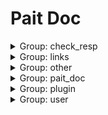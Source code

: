 # Pait Doc
<details><summary>Group: check_resp</summary>

### Name: text_response_route



**Desc**:test return test response

- API Info

    |Author|Status|func|summary|
    |---|---|---|---|
    |so1n    |undefined    |<abbr title="file:example/param_verify/flask_example.py;line: 344">text_response_route</abbr>|    |
- Path: /api/text-resp
- Method: GET
- Request:
- Response:

    - TextRespModel

        - Response Info

            |status code|media type|description|
            |---|---|---|
            |200|text/plain|text response|
        - Header
            {'X-Example-Type': 'text'}

### Name: html_response_route



**Desc**:test return html response

- API Info

    |Author|Status|func|summary|
    |---|---|---|---|
    |so1n    |undefined    |<abbr title="file:example/param_verify/flask_example.py;line: 353">html_response_route</abbr>|    |
- Path: /api/html-resp
- Method: GET
- Request:
- Response:

    - HtmlRespModel

        - Response Info

            |status code|media type|description|
            |---|---|---|
            |200|text/html|html response|
        - Header
            {'X-Example-Type': 'html'}

### Name: file_response_route



**Desc**:test return file response

- API Info

    |Author|Status|func|summary|
    |---|---|---|---|
    |so1n    |undefined    |<abbr title="file:example/param_verify/flask_example.py;line: 362">file_response_route</abbr>|    |
- Path: /api/file-resp
- Method: GET
- Request:
- Response:

    - FileRespModel

        - Response Info

            |status code|media type|description|
            |---|---|---|
            |200|application/octet-stream|file response|
        - Header
            {'X-Example-Type': 'file'}

</details><details><summary>Group: links</summary>

### Name: login_route

- API Info

    |Author|Status|func|summary|
    |---|---|---|---|
    |so1n    |undefined    |<abbr title="file:example/param_verify/flask_example.py;line: 375">login_route</abbr>|    |
- Path: /api/login
- Method: POST
- Request:
    - Body Param

        |param name|type|default value|example|description|other|
        |---|---|---|---|---|---|
        |password|string|**`Required`**| |password||
        |uid|string|**`Required`**| |user id||
- Response:

    - LoginRespModel

        - Response Info

            |status code|media type|description|
            |---|---|---|
            |200|application/json|login response|
        - Response Data

            |param name|type|default value|example|description|other|
            |---|---|---|---|---|---|
            |code|integer| | |api code||
            |data.token|string|**`Required`**| | ||
            |msg|string|success| |api status msg||
        - Example Response Json Data

            ```json
            {
              "code": 0,
              "msg": "success",
              "data": {
                "token": ""
              }
            }
            ```


### Name: get_user_route

- API Info

    |Author|Status|func|summary|
    |---|---|---|---|
    |so1n    |undefined    |<abbr title="file:example/param_verify/flask_example.py;line: 384">get_user_route</abbr>|    |
- Path: /api/user
- Method: GET
- Request:
    - Header Param

        |param name|type|default value|example|description|other|
        |---|---|---|---|---|---|
        |token|string| | |token||
- Response:

    - SuccessRespModel

        - Response Info

            |status code|media type|description|
            |---|---|---|
            |200|application/json|success response|
        - Response Data

            |param name|type|default value|example|description|other|
            |---|---|---|---|---|---|
            |code|integer| | |api code||
            |msg|string|success| |api status msg||
        - Example Response Json Data

            ```json
            {
              "code": 0,
              "msg": "success"
            }
            ```


</details><details><summary>Group: other</summary>

### Name: pre_depend_contextmanager_route

- API Info

    |Author|Status|func|summary|
    |---|---|---|---|
    |so1n    |<font color=#00BFFF>test</font>    |<abbr title="file:example/param_verify/flask_example.py;line: 277">pre_depend_contextmanager_route</abbr>|    |
- Path: /api/pre-depend-contextmanager
- Method: GET
- Request:
    - Query Param

        |param name|type|default value|example|description|other|
        |---|---|---|---|---|---|
        |is_raise|boolean| | | ||
        |uid|integer|**`Required`**| |user id|[`exclusiveMinimum:10`], [`exclusiveMaximum:1000`]|
- Response:

    - SuccessRespModel

        - Response Info

            |status code|media type|description|
            |---|---|---|
            |200|application/json|success response|
        - Response Data

            |param name|type|default value|example|description|other|
            |---|---|---|---|---|---|
            |code|integer| | |api code||
            |msg|string|success| |api status msg||
        - Example Response Json Data

            ```json
            {
              "code": 0,
              "msg": "success"
            }
            ```

    - FailRespModel

        - Response Info

            |status code|media type|description|
            |---|---|---|
            |200|application/json|fail response|
        - Response Data

            |param name|type|default value|example|description|other|
            |---|---|---|---|---|---|
            |code|integer|1| |api code||
            |msg|string|fail| |api status msg||
        - Example Response Json Data

            ```json
            {
              "code": 1,
              "msg": "fail"
            }
            ```


### Name: depend_contextmanager_route

- API Info

    |Author|Status|func|summary|
    |---|---|---|---|
    |so1n    |<font color=#00BFFF>test</font>    |<abbr title="file:example/param_verify/flask_example.py;line: 270">depend_contextmanager_route</abbr>|    |
- Path: /api/depend-contextmanager
- Method: GET
- Request:
    - Query Param

        |param name|type|default value|example|description|other|
        |---|---|---|---|---|---|
        |is_raise|boolean| | | ||
        |uid|integer|**`Required`**| |user id|[`exclusiveMinimum:10`], [`exclusiveMaximum:1000`]|
- Response:

    - SuccessRespModel

        - Response Info

            |status code|media type|description|
            |---|---|---|
            |200|application/json|success response|
        - Response Data

            |param name|type|default value|example|description|other|
            |---|---|---|---|---|---|
            |code|integer| | |api code||
            |msg|string|success| |api status msg||
        - Example Response Json Data

            ```json
            {
              "code": 0,
              "msg": "success"
            }
            ```

    - FailRespModel

        - Response Info

            |status code|media type|description|
            |---|---|---|
            |200|application/json|fail response|
        - Response Data

            |param name|type|default value|example|description|other|
            |---|---|---|---|---|---|
            |code|integer|1| |api code||
            |msg|string|fail| |api status msg||
        - Example Response Json Data

            ```json
            {
              "code": 1,
              "msg": "fail"
            }
            ```


### Name: same_alias_route



**Desc**:Test different request types, but they have the same alias and different parameter names

- API Info

    |Author|Status|func|summary|
    |---|---|---|---|
    |so1n    |<font color=#32CD32>release</font>    |<abbr title="file:example/param_verify/flask_example.py;line: 111">same_alias_route</abbr>|    |
- Path: /api/same-alias
- Method: GET
- Request:
    - Header Param

        |param name|type|default value|example|description|other|
        |---|---|---|---|---|---|
        |token|string| | | ||
    - Query Param

        |param name|type|default value|example|description|other|
        |---|---|---|---|---|---|
        |token|string| | | ||
- Response:

    - SimpleRespModel

        - Response Info

            |status code|media type|description|
            |---|---|---|
            |200|application/json|success response|
        - Response Data

            |param name|type|default value|example|description|other|
            |---|---|---|---|---|---|
            |code|integer| | |api code||
            |data|object|**`Required`**| |success result||
            |msg|string|success| |api status msg||
        - Example Response Json Data

            ```json
            {
              "code": 0,
              "msg": "success",
              "data": {}
            }
            ```

    - FailRespModel

        - Response Info

            |status code|media type|description|
            |---|---|---|
            |200|application/json|fail response|
        - Response Data

            |param name|type|default value|example|description|other|
            |---|---|---|---|---|---|
            |code|integer|1| |api code||
            |msg|string|fail| |api status msg||
        - Example Response Json Data

            ```json
            {
              "code": 1,
              "msg": "fail"
            }
            ```


### Name: pait_model_route



**Desc**:Test pait model

- API Info

    |Author|Status|func|summary|
    |---|---|---|---|
    |so1n    |<font color=#00BFFF>test</font>    |<abbr title="file:example/param_verify/flask_example.py;line: 264">pait_model_route</abbr>|    |
- Path: /api/pait-model
- Method: POST
- Request:
    - Body Param

        |param name|type|default value|example|description|other|
        |---|---|---|---|---|---|
        |user_info|object|**`Required`**| | |[`properties:{'user_name': {'title': 'User Name', 'description': 'user name', 'maxLength': 4, 'minLength': 2, 'type': 'string'}, 'age': {'title': 'Age', 'description': 'age', 'exclusiveMinimum': 1, 'exclusiveMaximum': 100, 'type': 'integer'}}`], [`required:['user_name', 'age']`]|
    - Header Param

        |param name|type|default value|example|description|other|
        |---|---|---|---|---|---|
        |user-agent|string|**`Required`**| |user agent||
    - Query Param

        |param name|type|default value|example|description|other|
        |---|---|---|---|---|---|
        |uid|integer|**`Required`**| |user id|[`exclusiveMinimum:10`], [`exclusiveMaximum:1000`]|
- Response:

    - SimpleRespModel

        - Response Info

            |status code|media type|description|
            |---|---|---|
            |200|application/json|success response|
        - Response Data

            |param name|type|default value|example|description|other|
            |---|---|---|---|---|---|
            |code|integer| | |api code||
            |data|object|**`Required`**| |success result||
            |msg|string|success| |api status msg||
        - Example Response Json Data

            ```json
            {
              "code": 0,
              "msg": "success",
              "data": {}
            }
            ```

    - FailRespModel

        - Response Info

            |status code|media type|description|
            |---|---|---|
            |200|application/json|fail response|
        - Response Data

            |param name|type|default value|example|description|other|
            |---|---|---|---|---|---|
            |code|integer|1| |api code||
            |msg|string|fail| |api status msg||
        - Example Response Json Data

            ```json
            {
              "code": 1,
              "msg": "fail"
            }
            ```


### Name: ~~raise_tip_route~~



**Desc**:test pait raise tip

- API Info

    |Author|Status|func|summary|
    |---|---|---|---|
    |so1n    |<font color=#DC143C>abandoned</font>    |<abbr title="file:example/param_verify/flask_example.py;line: 65">raise_tip_route</abbr>|    |
- Path: /api/raise-tip
- Method: POST
- Request:
    - Header Param

        |param name|type|default value|example|description|other|
        |---|---|---|---|---|---|
        |content__type|string|**`Required`**| |Content-Type||
- Response:

    - SimpleRespModel

        - Response Info

            |status code|media type|description|
            |---|---|---|
            |200|application/json|success response|
        - Response Data

            |param name|type|default value|example|description|other|
            |---|---|---|---|---|---|
            |code|integer| | |api code||
            |data|object|**`Required`**| |success result||
            |msg|string|success| |api status msg||
        - Example Response Json Data

            ```json
            {
              "code": 0,
              "msg": "success",
              "data": {}
            }
            ```

    - FailRespModel

        - Response Info

            |status code|media type|description|
            |---|---|---|
            |200|application/json|fail response|
        - Response Data

            |param name|type|default value|example|description|other|
            |---|---|---|---|---|---|
            |code|integer|1| |api code||
            |msg|string|fail| |api status msg||
        - Example Response Json Data

            ```json
            {
              "code": 1,
              "msg": "fail"
            }
            ```


### Name: depend_route



**Desc**:Testing depend and using request parameters

- API Info

    |Author|Status|func|summary|
    |---|---|---|---|
    |so1n    |<font color=#32CD32>release</font>    |<abbr title="file:example/param_verify/flask_example.py;line: 97">depend_route</abbr>|    |
- Path: /api/depend
- Method: POST
- Request:
    - Body Param

        |param name|type|default value|example|description|other|
        |---|---|---|---|---|---|
        |age|integer|**`Required`**| |age|[`exclusiveMinimum:1`], [`exclusiveMaximum:100`]|
    - Header Param

        |param name|type|default value|example|description|other|
        |---|---|---|---|---|---|
        |user-agent|string|**`Required`**| |user agent||
- Response:

    - SimpleRespModel

        - Response Info

            |status code|media type|description|
            |---|---|---|
            |200|application/json|success response|
        - Response Data

            |param name|type|default value|example|description|other|
            |---|---|---|---|---|---|
            |code|integer| | |api code||
            |data|object|**`Required`**| |success result||
            |msg|string|success| |api status msg||
        - Example Response Json Data

            ```json
            {
              "code": 0,
              "msg": "success",
              "data": {}
            }
            ```

    - FailRespModel

        - Response Info

            |status code|media type|description|
            |---|---|---|
            |200|application/json|fail response|
        - Response Data

            |param name|type|default value|example|description|other|
            |---|---|---|---|---|---|
            |code|integer|1| |api code||
            |msg|string|fail| |api status msg||
        - Example Response Json Data

            ```json
            {
              "code": 1,
              "msg": "fail"
            }
            ```


</details><details><summary>Group: pait_doc</summary>

### Name: api doc.openapi_route

- API Info

    |Author|Status|func|summary|
    |---|---|---|---|
    |    |undefined    |<abbr title="file:example;line: 65">add_doc_route.<locals>.openapi_route</abbr>|    |
- Path: /openapi.json
- Method: GET
- Request:
    - Query Param

        |param name|type|default value|example|description|other|
        |---|---|---|---|---|---|
        |pin_code|string| | | ||
- Response:


### Name: api doc.get_swagger_ui_html

- API Info

    |Author|Status|func|summary|
    |---|---|---|---|
    |    |undefined    |<abbr title="file:example;line: 61">add_doc_route.<locals>.get_swagger_ui_html</abbr>|    |
- Path: /swagger
- Method: GET
- Request:
    - Query Param

        |param name|type|default value|example|description|other|
        |---|---|---|---|---|---|
        |pin_code|string| | | ||
- Response:


### Name: api doc.get_redoc_html

- API Info

    |Author|Status|func|summary|
    |---|---|---|---|
    |    |undefined    |<abbr title="file:example;line: 57">add_doc_route.<locals>.get_redoc_html</abbr>|    |
- Path: /redoc
- Method: GET
- Request:
    - Query Param

        |param name|type|default value|example|description|other|
        |---|---|---|---|---|---|
        |pin_code|string| | | ||
- Response:


</details><details><summary>Group: plugin</summary>

### Name: check_json_plugin_route1



**Desc**:Test json plugin by resp type is typed dict

- API Info

    |Author|Status|func|summary|
    |---|---|---|---|
    |so1n    |undefined    |<abbr title="file:example/param_verify/flask_example.py;line: 433">check_json_plugin_route1</abbr>|    |
- Path: /api/check-json-plugin-1
- Method: GET
- Request:
    - Query Param

        |param name|type|default value|example|description|other|
        |---|---|---|---|---|---|
        |age|integer|**`Required`**| |age|[`exclusiveMinimum:1`], [`exclusiveMaximum:100`]|
        |display_age|integer| | |display_age||
        |email|string|example@xxx.com| |user email||
        |uid|integer|**`Required`**| |user id|[`exclusiveMinimum:10`], [`exclusiveMaximum:1000`]|
        |user_name|string|**`Required`**| |user name|[`maxLength:4`], [`minLength:2`]|
- Response:

    - UserSuccessRespModel3

        - Response Info

            |status code|media type|description|
            |---|---|---|
            |200|application/json|success response|
        - Response Data

            |param name|type|default value|example|description|other|
            |---|---|---|---|---|---|
            |code|integer| | |api code||
            |data.age|integer|**`Required`**| |age|[`exclusiveMinimum:1`], [`exclusiveMaximum:100`]|
            |data.email|string|**`Required`**| |user email||
            |data.uid|integer|**`Required`**| |user id|[`exclusiveMinimum:10`], [`exclusiveMaximum:1000`]|
            |data.user_name|string|**`Required`**| |user name|[`maxLength:4`], [`minLength:2`]|
            |msg|string|success| |api status msg||
        - Example Response Json Data

            ```json
            {
              "code": 0,
              "msg": "success",
              "data": {
                "uid": 0,
                "user_name": "",
                "age": 0,
                "email": ""
              }
            }
            ```


### Name: check_json_plugin_route



**Desc**:Test json plugin by resp type is dict

- API Info

    |Author|Status|func|summary|
    |---|---|---|---|
    |so1n    |undefined    |<abbr title="file:example/param_verify/flask_example.py;line: 392">check_json_plugin_route</abbr>|    |
- Path: /api/check-json-plugin
- Method: GET
- Request:
    - Query Param

        |param name|type|default value|example|description|other|
        |---|---|---|---|---|---|
        |age|integer|**`Required`**| |age|[`exclusiveMinimum:1`], [`exclusiveMaximum:100`]|
        |display_age|integer| | |display_age||
        |email|string|example@xxx.com| |user email||
        |uid|integer|**`Required`**| |user id|[`exclusiveMinimum:10`], [`exclusiveMaximum:1000`]|
        |user_name|string|**`Required`**| |user name|[`maxLength:4`], [`minLength:2`]|
- Response:

    - UserSuccessRespModel3

        - Response Info

            |status code|media type|description|
            |---|---|---|
            |200|application/json|success response|
        - Response Data

            |param name|type|default value|example|description|other|
            |---|---|---|---|---|---|
            |code|integer| | |api code||
            |data.age|integer|**`Required`**| |age|[`exclusiveMinimum:1`], [`exclusiveMaximum:100`]|
            |data.email|string|**`Required`**| |user email||
            |data.uid|integer|**`Required`**| |user id|[`exclusiveMinimum:10`], [`exclusiveMaximum:1000`]|
            |data.user_name|string|**`Required`**| |user name|[`maxLength:4`], [`minLength:2`]|
            |msg|string|success| |api status msg||
        - Example Response Json Data

            ```json
            {
              "code": 0,
              "msg": "success",
              "data": {
                "uid": 0,
                "user_name": "",
                "age": 0,
                "email": ""
              }
            }
            ```


</details><details><summary>Group: user</summary>

### Name: field_default_factory_route

- API Info

    |Author|Status|func|summary|
    |---|---|---|---|
    |so1n    |<font color=#00BFFF>test</font>    |<abbr title="file:example/param_verify/flask_example.py;line: 123">field_default_factory_route</abbr>|    |
- Path: /api/field-default-factory
- Method: POST
- Request:
    - Body Param

        |param name|type|default value|example|description|other|
        |---|---|---|---|---|---|
        |data_dict|object|**`Required`**| |test default factory||
        |data_list|array|**`Required`**| |test default factory|[`items:{'type': 'string'}`]|
        |demo_value|integer|**`Required`**| |Json body value not empty||
- Response:

    - SimpleRespModel

        - Response Info

            |status code|media type|description|
            |---|---|---|
            |200|application/json|success response|
        - Response Data

            |param name|type|default value|example|description|other|
            |---|---|---|---|---|---|
            |code|integer| | |api code||
            |data|object|**`Required`**| |success result||
            |msg|string|success| |api status msg||
        - Example Response Json Data

            ```json
            {
              "code": 0,
              "msg": "success",
              "data": {}
            }
            ```

    - FailRespModel

        - Response Info

            |status code|media type|description|
            |---|---|---|
            |200|application/json|fail response|
        - Response Data

            |param name|type|default value|example|description|other|
            |---|---|---|---|---|---|
            |code|integer|1| |api code||
            |msg|string|fail| |api status msg||
        - Example Response Json Data

            ```json
            {
              "code": 1,
              "msg": "fail"
            }
            ```


### Name: check_param_route



**Desc**:Test check param

- API Info

    |Author|Status|func|summary|
    |---|---|---|---|
    |so1n    |<font color=#32CD32>release</font>    |<abbr title="file:example/param_verify/flask_example.py;line: 175">check_param_route</abbr>|    |
- Path: /api/check-param
- Method: GET
- Request:
    - Query Param

        |param name|type|default value|example|description|other|
        |---|---|---|---|---|---|
        |age|integer|**`Required`**| |age|[`exclusiveMinimum:1`], [`exclusiveMaximum:100`]|
        |alias_user_name|string| | |user name|[`maxLength:4`], [`minLength:2`]|
        |birthday|string| | |birthday||
        |email|string|example@xxx.com| |user email||
        |sex|enum|Only choose from: `man`,`woman`| |sex|[`enum:['man', 'woman']`]|
        |uid|integer|**`Required`**| |user id|[`exclusiveMinimum:10`], [`exclusiveMaximum:1000`]|
        |user_name|string| | |user name|[`maxLength:4`], [`minLength:2`]|
- Response:

    - UserSuccessRespModel2

        - Response Info

            |status code|media type|description|
            |---|---|---|
            |200|application/json|success response|
        - Response Data

            |param name|type|default value|example|description|other|
            |---|---|---|---|---|---|
            |code|integer| | |api code||
            |data.age|integer|**`Required`**|99|age|[`exclusiveMinimum:1`], [`exclusiveMaximum:100`]|
            |data.email|string|**`Required`**|example@so1n.me|user email||
            |data.multi_user_name|array|**`Required`**|('mock_name',)|user name|[`maxLength:4`], [`minLength:2`], [`items:{'type': 'string', 'minLength': 2, 'maxLength': 4}`]|
            |data.uid|integer|**`Required`**|666|user id|[`exclusiveMinimum:10`], [`exclusiveMaximum:1000`]|
            |data.user_name|string|**`Required`**|mock_name|user name|[`maxLength:10`], [`minLength:2`]|
            |msg|string|success| |api status msg||
        - Example Response Json Data

            ```json
            {
              "code": 0,
              "msg": "success",
              "data": {
                "uid": 666,
                "user_name": "mock_name",
                "multi_user_name": [],
                "sex": "man",
                "age": 99,
                "email": "example@so1n.me"
              }
            }
            ```

    - FailRespModel

        - Response Info

            |status code|media type|description|
            |---|---|---|
            |200|application/json|fail response|
        - Response Data

            |param name|type|default value|example|description|other|
            |---|---|---|---|---|---|
            |code|integer|1| |api code||
            |msg|string|fail| |api status msg||
        - Example Response Json Data

            ```json
            {
              "code": 1,
              "msg": "fail"
            }
            ```


### Name: check_response_route



**Desc**:Test test-helper check response

- API Info

    |Author|Status|func|summary|
    |---|---|---|---|
    |so1n    |<font color=#32CD32>release</font>    |<abbr title="file:example/param_verify/flask_example.py;line: 208">check_response_route</abbr>|    |
- Path: /api/check-resp
- Method: GET
- Request:
    - Query Param

        |param name|type|default value|example|description|other|
        |---|---|---|---|---|---|
        |age|integer|**`Required`**| |age|[`exclusiveMinimum:1`], [`exclusiveMaximum:100`]|
        |display_age|integer| | |display_age||
        |email|string|example@xxx.com| |user email||
        |uid|integer|**`Required`**| |user id|[`exclusiveMinimum:10`], [`exclusiveMaximum:1000`]|
        |user_name|string|**`Required`**| |user name|[`maxLength:4`], [`minLength:2`]|
- Response:

    - UserSuccessRespModel3

        - Response Info

            |status code|media type|description|
            |---|---|---|
            |200|application/json|success response|
        - Response Data

            |param name|type|default value|example|description|other|
            |---|---|---|---|---|---|
            |code|integer| | |api code||
            |data.age|integer|**`Required`**| |age|[`exclusiveMinimum:1`], [`exclusiveMaximum:100`]|
            |data.email|string|**`Required`**| |user email||
            |data.uid|integer|**`Required`**| |user id|[`exclusiveMinimum:10`], [`exclusiveMaximum:1000`]|
            |data.user_name|string|**`Required`**| |user name|[`maxLength:4`], [`minLength:2`]|
            |msg|string|success| |api status msg||
        - Example Response Json Data

            ```json
            {
              "code": 0,
              "msg": "success",
              "data": {
                "uid": 0,
                "user_name": "",
                "age": 0,
                "email": ""
              }
            }
            ```

    - FailRespModel

        - Response Info

            |status code|media type|description|
            |---|---|---|
            |200|application/json|fail response|
        - Response Data

            |param name|type|default value|example|description|other|
            |---|---|---|---|---|---|
            |code|integer|1| |api code||
            |msg|string|fail| |api status msg||
        - Example Response Json Data

            ```json
            {
              "code": 1,
              "msg": "fail"
            }
            ```


### Name: post_route



**Desc**:Test Method:Post Pydantic Model

- API Info

    |Author|Status|func|summary|
    |---|---|---|---|
    |so1n    |<font color=#32CD32>release</font>    |<abbr title="file:example/param_verify/flask_example.py;line: 78">post_route</abbr>|    |
- Path: /api/post
- Method: POST
- Request:
    - Body Param

        |param name|type|default value|example|description|other|
        |---|---|---|---|---|---|
        |age|integer|**`Required`**|25|age|[`exclusiveMinimum:1`], [`exclusiveMaximum:100`]|
        |sex|enum|Only choose from: `man`,`woman`| |sex|[`enum:['man', 'woman']`]|
        |uid|integer|**`Required`**|123|user id|[`exclusiveMinimum:10`], [`exclusiveMaximum:1000`]|
        |user_name|string|**`Required`**|so1n|user name|[`maxLength:4`], [`minLength:2`]|
    - Header Param

        |param name|type|default value|example|description|other|
        |---|---|---|---|---|---|
        |Content-Type|string|**`Required`**| |Content-Type||
- Response:

    - UserSuccessRespModel

        - Response Info

            |status code|media type|description|
            |---|---|---|
            |200|application/json|success response|
        - Response Data

            |param name|type|default value|example|description|other|
            |---|---|---|---|---|---|
            |code|integer| | |api code||
            |data.age|integer|99| |age|[`exclusiveMinimum:1`], [`exclusiveMaximum:100`]|
            |data.content_type|string|**`Required`**| |content-type||
            |data.uid|integer|666| |user id|[`exclusiveMinimum:10`], [`exclusiveMaximum:1000`]|
            |data.user_name|string|mock_name| |user name|[`maxLength:10`], [`minLength:2`]|
            |msg|string|success| |api status msg||
        - Example Response Json Data

            ```json
            {
              "code": 0,
              "msg": "success",
              "data": {
                "uid": 666,
                "user_name": "mock_name",
                "age": 99,
                "sex": "man",
                "content_type": ""
              }
            }
            ```

    - FailRespModel

        - Response Info

            |status code|media type|description|
            |---|---|---|
            |200|application/json|fail response|
        - Response Data

            |param name|type|default value|example|description|other|
            |---|---|---|---|---|---|
            |code|integer|1| |api code||
            |msg|string|fail| |api status msg||
        - Example Response Json Data

            ```json
            {
              "code": 1,
              "msg": "fail"
            }
            ```


### Name: test_cbv.get



**Desc**:Text cbv route get

- API Info

    |Author|Status|func|summary|
    |---|---|---|---|
    |so1n    |<font color=#32CD32>release</font>    |<abbr title="file:example/param_verify/flask_example.py;line: 292">CbvRoute.get</abbr>|    |
- Path: /api/cbv
- Method: get
- Request:
    - Header Param

        |param name|type|default value|example|description|other|
        |---|---|---|---|---|---|
        |Content-Type|string|**`Required`**| | ||
    - Query Param

        |param name|type|default value|example|description|other|
        |---|---|---|---|---|---|
        |age|integer|**`Required`**|25|age|[`exclusiveMinimum:1`], [`exclusiveMaximum:100`]|
        |sex|enum|Only choose from: `man`,`woman`| |sex|[`enum:['man', 'woman']`]|
        |uid|integer|**`Required`**| |user id|[`exclusiveMinimum:10`], [`exclusiveMaximum:1000`]|
        |user_name|string|**`Required`**| |user name|[`maxLength:4`], [`minLength:2`]|
- Response:

    - UserSuccessRespModel

        - Response Info

            |status code|media type|description|
            |---|---|---|
            |200|application/json|success response|
        - Response Data

            |param name|type|default value|example|description|other|
            |---|---|---|---|---|---|
            |code|integer| | |api code||
            |data.age|integer|99| |age|[`exclusiveMinimum:1`], [`exclusiveMaximum:100`]|
            |data.content_type|string|**`Required`**| |content-type||
            |data.uid|integer|666| |user id|[`exclusiveMinimum:10`], [`exclusiveMaximum:1000`]|
            |data.user_name|string|mock_name| |user name|[`maxLength:10`], [`minLength:2`]|
            |msg|string|success| |api status msg||
        - Example Response Json Data

            ```json
            {
              "code": 0,
              "msg": "success",
              "data": {
                "uid": 666,
                "user_name": "mock_name",
                "age": 99,
                "sex": "man",
                "content_type": ""
              }
            }
            ```

    - FailRespModel

        - Response Info

            |status code|media type|description|
            |---|---|---|
            |200|application/json|fail response|
        - Response Data

            |param name|type|default value|example|description|other|
            |---|---|---|---|---|---|
            |code|integer|1| |api code||
            |msg|string|fail| |api status msg||
        - Example Response Json Data

            ```json
            {
              "code": 1,
              "msg": "fail"
            }
            ```


### Name: test_cbv.post



**Desc**:test cbv post method

- API Info

    |Author|Status|func|summary|
    |---|---|---|---|
    |so1n    |<font color=#32CD32>release</font>    |<abbr title="file:example/param_verify/flask_example.py;line: 317">CbvRoute.post</abbr>|    |
- Path: /api/cbv
- Method: post
- Request:
    - Body Param

        |param name|type|default value|example|description|other|
        |---|---|---|---|---|---|
        |age|integer|**`Required`**|25|age|[`exclusiveMinimum:1`], [`exclusiveMaximum:100`]|
        |sex|enum|Only choose from: `man`,`woman`| |sex|[`enum:['man', 'woman']`]|
        |uid|integer|**`Required`**| |user id|[`exclusiveMinimum:10`], [`exclusiveMaximum:1000`]|
        |user_name|string|**`Required`**| |user name|[`maxLength:4`], [`minLength:2`]|
    - Header Param

        |param name|type|default value|example|description|other|
        |---|---|---|---|---|---|
        |Content-Type|string|**`Required`**| | ||
- Response:

    - UserSuccessRespModel

        - Response Info

            |status code|media type|description|
            |---|---|---|
            |200|application/json|success response|
        - Response Data

            |param name|type|default value|example|description|other|
            |---|---|---|---|---|---|
            |code|integer| | |api code||
            |data.age|integer|99| |age|[`exclusiveMinimum:1`], [`exclusiveMaximum:100`]|
            |data.content_type|string|**`Required`**| |content-type||
            |data.uid|integer|666| |user id|[`exclusiveMinimum:10`], [`exclusiveMaximum:1000`]|
            |data.user_name|string|mock_name| |user name|[`maxLength:10`], [`minLength:2`]|
            |msg|string|success| |api status msg||
        - Example Response Json Data

            ```json
            {
              "code": 0,
              "msg": "success",
              "data": {
                "uid": 666,
                "user_name": "mock_name",
                "age": 99,
                "sex": "man",
                "content_type": ""
              }
            }
            ```

    - FailRespModel

        - Response Info

            |status code|media type|description|
            |---|---|---|
            |200|application/json|fail response|
        - Response Data

            |param name|type|default value|example|description|other|
            |---|---|---|---|---|---|
            |code|integer|1| |api code||
            |msg|string|fail| |api status msg||
        - Example Response Json Data

            ```json
            {
              "code": 1,
              "msg": "fail"
            }
            ```


### Name: pait_base_field_route



**Desc**:Test the use of all BaseField-based

- API Info

    |Author|Status|func|summary|
    |---|---|---|---|
    |so1n    |<font color=#32CD32>release</font>    |<abbr title="file:example/param_verify/flask_example.py;line: 136">pait_base_field_route</abbr>|    |
- Path: /api/pait-base-field/<age>
- Method: POST
- Request:
    - Cookie Param

        |param name|type|default value|example|description|other|
        |---|---|---|---|---|---|
        |cookie|object|**`Required`**| |cookie||
    - File Param

        |param name|type|default value|example|description|other|
        |---|---|---|---|---|---|
        |upload_file|PydanticUndefined|**`Required`**| |upload file||
    - Form Param

        |param name|type|default value|example|description|other|
        |---|---|---|---|---|---|
        |a|string|**`Required`**| |form data||
        |b|string|**`Required`**| |form data||
    - Multiform Param

        |param name|type|default value|example|description|other|
        |---|---|---|---|---|---|
        |c|array|**`Required`**| |form data|[`items:{'type': 'string'}`]|
    - Multiquery Param

        |param name|type|default value|example|description|other|
        |---|---|---|---|---|---|
        |multi_user_name|array|**`Required`**| |user name|[`maxLength:4`], [`minLength:2`], [`items:{'type': 'string', 'minLength': 2, 'maxLength': 4}`]|
    - Path Param

        |param name|type|default value|example|description|other|
        |---|---|---|---|---|---|
        |age|integer|**`Required`**| |age|[`exclusiveMinimum:1`], [`exclusiveMaximum:100`]|
    - Query Param

        |param name|type|default value|example|description|other|
        |---|---|---|---|---|---|
        |email|string|example@xxx.com| |user email||
        |sex|enum|Only choose from: `man`,`woman`| |sex|[`enum:['man', 'woman']`]|
        |uid|integer|**`Required`**| |user id|[`exclusiveMinimum:10`], [`exclusiveMaximum:1000`]|
        |user_name|string|**`Required`**| |user name|[`maxLength:4`], [`minLength:2`]|
- Response:

    - SimpleRespModel

        - Response Info

            |status code|media type|description|
            |---|---|---|
            |200|application/json|success response|
        - Response Data

            |param name|type|default value|example|description|other|
            |---|---|---|---|---|---|
            |code|integer| | |api code||
            |data|object|**`Required`**| |success result||
            |msg|string|success| |api status msg||
        - Example Response Json Data

            ```json
            {
              "code": 0,
              "msg": "success",
              "data": {}
            }
            ```

    - FailRespModel

        - Response Info

            |status code|media type|description|
            |---|---|---|
            |200|application/json|fail response|
        - Response Data

            |param name|type|default value|example|description|other|
            |---|---|---|---|---|---|
            |code|integer|1| |api code||
            |msg|string|fail| |api status msg||
        - Example Response Json Data

            ```json
            {
              "code": 1,
              "msg": "fail"
            }
            ```


### Name: mock_route



**Desc**:Test gen mock response

- API Info

    |Author|Status|func|summary|
    |---|---|---|---|
    |so1n    |<font color=#32CD32>release</font>    |<abbr title="file:example/param_verify/flask_example.py;line: 235">mock_route</abbr>|    |
- Path: /api/mock/<age>
- Method: GET
- Request:
    - Multiquery Param

        |param name|type|default value|example|description|other|
        |---|---|---|---|---|---|
        |multi_user_name|array|**`Required`**| |user name|[`maxLength:4`], [`minLength:2`], [`items:{'type': 'string', 'minLength': 2, 'maxLength': 4}`]|
    - Path Param

        |param name|type|default value|example|description|other|
        |---|---|---|---|---|---|
        |age|integer|**`Required`**| |age|[`exclusiveMinimum:1`], [`exclusiveMaximum:100`]|
    - Query Param

        |param name|type|default value|example|description|other|
        |---|---|---|---|---|---|
        |email|string|example@xxx.com| |user email||
        |sex|enum|Only choose from: `man`,`woman`| |sex|[`enum:['man', 'woman']`]|
        |uid|integer|**`Required`**| |user id|[`exclusiveMinimum:10`], [`exclusiveMaximum:1000`]|
        |user_name|string|**`Required`**| |user name|[`maxLength:4`], [`minLength:2`]|
- Response:

    - UserSuccessRespModel2

        - Response Info

            |status code|media type|description|
            |---|---|---|
            |200|application/json|success response|
        - Response Data

            |param name|type|default value|example|description|other|
            |---|---|---|---|---|---|
            |code|integer| | |api code||
            |data.age|integer|**`Required`**|99|age|[`exclusiveMinimum:1`], [`exclusiveMaximum:100`]|
            |data.email|string|**`Required`**|example@so1n.me|user email||
            |data.multi_user_name|array|**`Required`**|('mock_name',)|user name|[`maxLength:4`], [`minLength:2`], [`items:{'type': 'string', 'minLength': 2, 'maxLength': 4}`]|
            |data.uid|integer|**`Required`**|666|user id|[`exclusiveMinimum:10`], [`exclusiveMaximum:1000`]|
            |data.user_name|string|**`Required`**|mock_name|user name|[`maxLength:10`], [`minLength:2`]|
            |msg|string|success| |api status msg||
        - Example Response Json Data

            ```json
            {
              "code": 0,
              "msg": "success",
              "data": {
                "uid": 666,
                "user_name": "mock_name",
                "multi_user_name": [],
                "sex": "man",
                "age": 99,
                "email": "example@so1n.me"
              }
            }
            ```

    - FailRespModel

        - Response Info

            |status code|media type|description|
            |---|---|---|
            |200|application/json|fail response|
        - Response Data

            |param name|type|default value|example|description|other|
            |---|---|---|---|---|---|
            |code|integer|1| |api code||
            |msg|string|fail| |api status msg||
        - Example Response Json Data

            ```json
            {
              "code": 1,
              "msg": "fail"
            }
            ```


</details>
